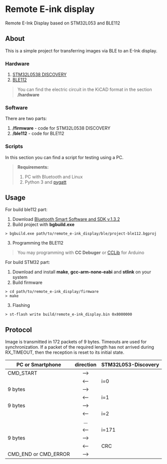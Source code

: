 #  Remote E-ink display
Remote E-Ink Display based on STM32L053 and BLE112

## About
This is a simple project for transferring images via BLE to an E-Ink display.

### Hardware
1. [STM32L0538 DISCOVERY](https://www.st.com/en/evaluation-tools/32l0538discovery.html)  
2. [BLE112](https://www.silabs.com/wireless/bluetooth/bluegiga-low-energy-legacy-modules/device.ble112)  

> You can find the electric circuit in the KiCAD format in the section **/hardware**

### Software

There are two parts:
1. **/firmware** - code for STM32L0538 DISCOVERY
2. **/ble112** - code for BLE112

### Scripts
In this section you can find a script for testing using a PC.

> **Requirements:**
> 1. PC with Bluetooth and Linux  
> 2. Python 3 and [pygatt](https://github.com/peplin/pygatt)

## Usage
For build ble112 part:
1. Download [Bluetooth Smart Software and SDK v.1.3.2](https://www.silabs.com/wireless/bluetooth/bluegiga-low-energy-legacy-modules/device.ble112)
2. Build project with **bgbuild.exe** 
```
> bgbuild.exe path/to/remote_e-ink_display/ble/project-ble112.bgproj
```
3. Programming the BLE112
> You may programming with **CC Debuger** or [CCLib](https://github.com/wavesoft/CCLib) for Arduino

For build STM32 part:
1. Download and install **make**, **gcc-arm-none-eabi** and **stlink** on your system
2. Build firmware
```
> cd path/to/remote_e-ink_display/firmware
> make
```
3. Flashing
```
> st-flash write build/remote_e-ink_display.bin 0x8000000
```

## Protocol
Image is transmitted in 172 packets of 9 bytes. Timeouts are used for synchronization. If a packet of the required length has not arrived during RX_TIMEOUT, then the reception is reset to its initial state.

| PC or Smartphone | direction | STM32L053-Discovery  |
| ---------------- |:---------:| :--------------------|
| CMD_START | --> |   |
|   | <-- | i=0 |
| 9 bytes | --> |   |
|   | <-- | i=1 |
| 9 bytes | --> |   |
|   | <-- | i=2 |
|   | ... |   |
|   | <-- | i=171 |
| 9 bytes | --> |   |
|   | <-- | CRC |
| CMD_END or CMD_ERROR | --> |   |
